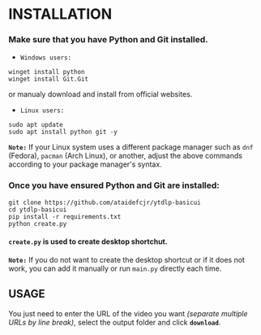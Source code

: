 # ****INSTALLATION****
### Make sure that you have Python and Git installed.
* `Windows users:` 
```
winget install python
winget install Git.Git
```
or manualy download and install from official websites.
* `Linux users:` 
```
sudo apt update
sudo apt install python git -y
```
**`Note:`** If your Linux system uses a different package manager such as `dnf` (Fedora), `pacman` (Arch Linux), or another, adjust the above commands according to your package manager's syntax.

### Once you have ensured Python and Git are installed:
```
git clone https://github.com/ataidefcjr/ytdlp-basicui
cd ytdlp-basicui
pip install -r requirements.txt
python create.py
```
#### `create.py` is used to create desktop shortchut.
**`Note:`** If you do not want to create the desktop shortcut or if it does not work, you can add it manually or run `main.py` directly each time.

## USAGE
You just need to enter the URL of the video you want *(separate multiple URLs by line break)*, select the output folder and click **`download`**.